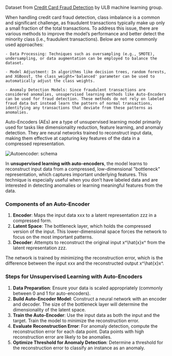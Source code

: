 Dataset from [Credit Card Fraud Detection](https://www.kaggle.com/datasets/mlg-ulb/creditcardfraud) by ULB machine learning group.

When handling credit card fraud detection, class imbalance is a common and significant challenge, as fraudulent transactions typically make up only a small fraction of the total transactions. To address this issue, there are various methods to improve the model’s performance and better detect the minority class (i.e., fraudulent transactions). Below are some commonly used approaches:

    - Data Processing: Techniques such as oversampling (e.g., SMOTE), undersampling, or data augmentation can be employed to balance the dataset.

    - Model Adjustment: In algorithms like decision trees, random forests, and XGBoost, the class_weight='balanced' parameter can be used to automatically adjust the class weights.

    - Anomaly Detection Models: Since fraudulent transactions are considered anomalies, unsupervised learning methods like Auto-Encoders can be used for fraud detection. These methods do not rely on labeled fraud data but instead learn the pattern of normal transactions, identifying any transactions that deviate from these patterns as anomalies.


Auto-Encoders (AEs) are a type of unsupervised learning model primarily used for tasks like dimensionality reduction, feature learning, and anomaly detection. They are neural networks trained to reconstruct input data, making them effective at capturing key features of the data in a compressed representation.

![Autoencoder: schema](https://blog.keras.io/img/ae/autoencoder_schema.jpg)

In **unsupervised learning with auto-encoders**, the model learns to reconstruct input data from a compressed, low-dimensional "bottleneck" representation, which captures important underlying features. This technique is especially useful when you don’t have labeled data and are interested in detecting anomalies or learning meaningful features from the data.


### Components of an Auto-Encoder

1. **Encoder**: Maps the input data xxx to a latent representation zzz in a compressed form.
2. **Latent Space**: The bottleneck layer, which holds the compressed version of the input. This lower-dimensional space forces the network to focus on the most important patterns.
3. **Decoder**: Attempts to reconstruct the original input x^\hat{x}x^ from the latent representation zzz.

The network is trained by minimizing the reconstruction error, which is the difference between the input xxx and the reconstructed output x^\hat{x}x^.



### Steps for Unsupervised Learning with Auto-Encoders

1. **Data Preparation**: Ensure your data is scaled appropriately (commonly between 0 and 1 for auto-encoders).
2. **Build Auto-Encoder Model**: Construct a neural network with an encoder and decoder. The size of the bottleneck layer will determine the dimensionality of the latent space.
3. **Train the Auto-Encoder**: Use the input data as both the input and the target. Train the model to minimize the reconstruction error.
4. **Evaluate Reconstruction Error**: For anomaly detection, compute the reconstruction error for each data point. Data points with high reconstruction error are likely to be anomalies.
5. **Optimize Threshold for Anomaly Detection**: Determine a threshold for the reconstruction error to classify an instance as an anomaly.